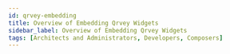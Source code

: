 ```yaml
---
id: qrvey-embedding
title: Overview of Embedding Qrvey Widgets
sidebar_label: Overview of Embedding Qrvey Widgets
tags: [Architects and Administrators, Developers, Composers]
---
```


<div style={{textAlign: "justify"}}>

</div>